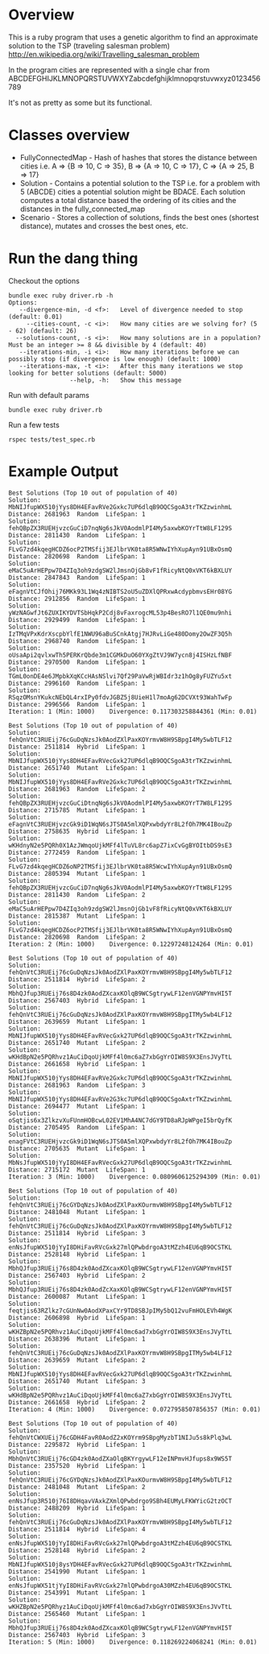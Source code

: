 # Overview

This is a ruby program that uses a genetic algorithm to find an approximate solution to the TSP (traveling salesman problem) http://en.wikipedia.org/wiki/Travelling_salesman_problem

In the program cities are represented with a single char from
    ABCDEFGHIJKLMNOPQRSTUVWXYZabcdefghijklmnopqrstuvwxyz0123456789

It's not as pretty as some but its functional.

# Classes overview

* FullyConnectedMap - Hash of hashes that stores the distance between cities i.e. A => {B => 10, C => 35}, B => {A => 10, C => 17}, C => {A => 25, B => 17}
* Solution - Contains a potential solution to the TSP i.e. for a problem with 5 (ABCDE) cities a potential solution might be BDACE.  Each solution computes a total distance based the ordering of its cities and the distances in the fully\_connected\_map
* Scenario - Stores a collection of solutions, finds the best ones (shortest distance), mutates and crosses the best ones, etc.

# Run the dang thing

Checkout the options

    bundle exec ruby driver.rb -h
	Options:
	   --divergence-min, -d <f>:   Level of divergence needed to stop (default: 0.01)
	     --cities-count, -c <i>:   How many cities are we solving for? (5 - 62) (default: 26)
	  --solutions-count, -s <i>:   How many solutions are in a population? Must be an integer >= 8 && divisible by 4 (default: 40)
	   --iterations-min, -i <i>:   How many iterations before we can possibly stop (if divergence is low enough) (default: 1000)
	   --iterations-max, -t <i>:   After this many iterations we stop looking for better solutions (default: 5000)
	                 --help, -h:   Show this message


Run with default params

    bundle exec ruby driver.rb

Run a few tests

    rspec tests/test_spec.rb

# Example Output

	Best Solutions (Top 10 out of population of 40)
	Solution: MbNIJfupWX510jYys8DH4EFavRVe2Gxkc7UP6dlqB9OQCSgoA3trTKZzwinhmL  Distance: 2681963  Random  LifeSpan: 1
	Solution: fehQBpZX3RUEHjvzcGuCiD7nqNg6sJkV0AodmlPI4My5axwbKOYrTtW8LF129S  Distance: 2811430  Random  LifeSpan: 1
	Solution: FLvG7zd4kqegHCDZ6ocP2TMSfij3EJlbrVK0ta8R5WNwIYhXupAyn91UBxOsmQ  Distance: 2820698  Random  LifeSpan: 1
	Solution: eMaC5uArHEPpw7D4ZIq3oh9zdgSW2lJmsnOjGb8vF1fRicyNtQ0xVKT6kBXLUY  Distance: 2847843  Random  LifeSpan: 1
	Solution: eFagnVtCJfOhij76MKk93L1Wq4zNIBTS2oU5uZDXlQPRxwAcdypbmvsEHr08YG  Distance: 2912856  Random  LifeSpan: 1
	Solution: yWzNAGwfJt6ZUXIKYDVTSbHqkP2Cdj8vFaxrogcML53p4BesRO7l1QE0mu9nhi  Distance: 2929499  Random  LifeSpan: 1
	Solution: IzTMqVPxKdrXscpbYlfE1NWU96aBuSCnkAtgj7HJRvLiGe480Domy2OwZF3Q5h  Distance: 2968740  Random  LifeSpan: 1
	Solution: oUsaApi2qvlxwTh5PERKrQbde3m1CGMkDuO60YXgZtVJ9W7ycn8j4ISHzLfNBF  Distance: 2970500  Random  LifeSpan: 1
	Solution: TGmL0onDE4e6JMpbkXqKCcHAsNSlvi7Qf29PaVwRjWBIdr3z1hOg8yFUZYu5xt  Distance: 2996160  Random  LifeSpan: 1
	Solution: RSqzOMsnYKukcNEbQL4rxIPy0fdvJGBZ5j8UieH1l7moAg62DCVXt93WahTwFp  Distance: 2996566  Random  LifeSpan: 1
	Iteration: 1 (Min: 1000)    Divergence: 0.117303258844361 (Min: 0.01)

	Best Solutions (Top 10 out of population of 40)
	Solution: fehQnVtC3RUEij76cGuDqNzsJk0AodZXlPaxKOYrmvW8H9SBpgI4My5wbTLF12  Distance: 2511814  Hybrid  LifeSpan: 1
	Solution: MbNIJfupWX510jYys8DH4EFavRVecGxk27UP6dlqB9OQCSgoA3trTKZzwinhmL  Distance: 2651740  Mutant  LifeSpan: 1
	Solution: MbNIJfupWX510jYys8DH4EFavRVe2Gxkc7UP6dlqB9OQCSgoA3trTKZzwinhmL  Distance: 2681963  Random  LifeSpan: 2
	Solution: fehQBpZX3RUEHjvzcGuCiDtnqNg6sJkV0AodmlPI4My5axwbKOYrT7W8LF129S  Distance: 2715785  Mutant  LifeSpan: 1
	Solution: eFagnVtC3RUEHjvzcGk9iD1WqN6sJTS0A5mlXQPxwbdyYr8L2fOh7MK4IBouZp  Distance: 2758635  Hybrid  LifeSpan: 1
	Solution: wKHdnyN2e5PQRh0X1AzJWmqoUjkMFf4lTuVL8rc6apZ7ixCvGgBYOItbDS9sE3  Distance: 2772459  Random  LifeSpan: 1
	Solution: FLvG7zd4kqegHCDZ6oNP2TMSfij3EJlbrVK0ta8R5WcwIYhXupAyn91UBxOsmQ  Distance: 2805394  Mutant  LifeSpan: 1
	Solution: fehQBpZX3RUEHjvzcGuCiD7nqNg6sJkV0AodmlPI4My5axwbKOYrTtW8LF129S  Distance: 2811430  Random  LifeSpan: 2
	Solution: eMaC5uArHEPpw7D4ZIq3oh9zdgSW2lJmsnOjGb1vF8fRicyNtQ0xVKT6kBXLUY  Distance: 2815387  Mutant  LifeSpan: 1
	Solution: FLvG7zd4kqegHCDZ6ocP2TMSfij3EJlbrVK0ta8R5WNwIYhXupAyn91UBxOsmQ  Distance: 2820698  Random  LifeSpan: 2
	Iteration: 2 (Min: 1000)    Divergence: 0.12297248124264 (Min: 0.01)

	Best Solutions (Top 10 out of population of 40)
	Solution: fehQnVtC3RUEij76cGuDqNzsJk0AodZXlPaxKOYrmvW8H9SBpgI4My5wbTLF12  Distance: 2511814  Hybrid  LifeSpan: 2
	Solution: MbhQJfup3RUEij76s8D4zk0AodZXcaxKOlqB9WCSgtrywLF12enVGNPYmvHI5T  Distance: 2567403  Hybrid  LifeSpan: 1
	Solution: fehQnVtC3RUEij76cGuDqNzsJk0AodZXlPaxKOYrmvW8H9SBpgITMy5wb4LF12  Distance: 2639659  Mutant  LifeSpan: 1
	Solution: MbNIJfupWX510jYys8DH4EFavRVecGxk27UP6dlqB9OQCSgoA3trTKZzwinhmL  Distance: 2651740  Mutant  LifeSpan: 2
	Solution: wKHdBpN2e5PQRhvz1AuCiDqoUjkMFf4l0mc6aZ7xbGgYrOIW8S9X3EnsJVyTtL  Distance: 2661658  Hybrid  LifeSpan: 1
	Solution: MbNIJfupWX510jYys8DH4EFavRVe2Gxkc7UP6dlqB9OQCSgoA3trTKZzwinhmL  Distance: 2681963  Random  LifeSpan: 3
	Solution: MbNIJfupWX510jYys8DH4EFavRVe2G3kc7UP6dlqB9OQCSgoAxtrTKZzwinhmL  Distance: 2694477  Mutant  LifeSpan: 1
	Solution: oSqtjis6x3ZlkzvXuFUnmHOBcwL02EV1MhA4NC7dGY9TD8aRJpWPgeI5brQyfK  Distance: 2705495  Random  LifeSpan: 1
	Solution: enagFVtC3RUEHjvzcGk9iD1WqN6sJTS0A5mlXQPxwbdyYr8L2fOh7MK4IBouZp  Distance: 2705635  Mutant  LifeSpan: 1
	Solution: MbNsJfupWX510jYyI8DH4EFavRVecGxk27UP6dlqB9OQCSgoA3trTKZzwinhmL  Distance: 2715172  Mutant  LifeSpan: 1
	Iteration: 3 (Min: 1000)    Divergence: 0.0809606125294309 (Min: 0.01)

	Best Solutions (Top 10 out of population of 40)
	Solution: fehQnVtC3RUEij76cGYDqNzsJk0AodZXlPaxKOurmvW8H9SBpgI4My5wbTLF12  Distance: 2481048  Mutant  LifeSpan: 1
	Solution: fehQnVtC3RUEij76cGuDqNzsJk0AodZXlPaxKOYrmvW8H9SBpgI4My5wbTLF12  Distance: 2511814  Hybrid  LifeSpan: 3
	Solution: enNsJfupWX510jYyI8DHiFavRVcGxk27mlQPwbdrgoA3tMZzh4EU6qB9OCSTKL  Distance: 2528148  Hybrid  LifeSpan: 1
	Solution: MbhQJfup3RUEij76s8D4zk0AodZXcaxKOlqB9WCSgtrywLF12enVGNPYmvHI5T  Distance: 2567403  Hybrid  LifeSpan: 2
	Solution: MbhQJfup3RUEij76s8D4zk0AodZcXaxKOlqB9WCSgtrywLF12enVGNPYmvHI5T  Distance: 2600087  Mutant  LifeSpan: 1
	Solution: feqtjis63RZlkz7cGUnNw0AodXPaxCYr9TD8SBJpIMy5bQ12vuFmHOLEVh4WgK  Distance: 2606898  Hybrid  LifeSpan: 1
	Solution: wKHZBpN2e5PQRhvz1AuCiDqoUjkMFf4l0mc6ad7xbGgYrOIW8S9X3EnsJVyTtL  Distance: 2638396  Mutant  LifeSpan: 1
	Solution: fehQnVtC3RUEij76cGuDqNzsJk0AodZXlPaxKOYrmvW8H9SBpgITMy5wb4LF12  Distance: 2639659  Mutant  LifeSpan: 2
	Solution: MbNIJfupWX510jYys8DH4EFavRVecGxk27UP6dlqB9OQCSgoA3trTKZzwinhmL  Distance: 2651740  Mutant  LifeSpan: 3
	Solution: wKHdBpN2e5PQRhvz1AuCiDqoUjkMFf4l0mc6aZ7xbGgYrOIW8S9X3EnsJVyTtL  Distance: 2661658  Hybrid  LifeSpan: 2
	Iteration: 4 (Min: 1000)    Divergence: 0.0727958507856357 (Min: 0.01)

	Best Solutions (Top 10 out of population of 40)
	Solution: fehQnVtCWXUEij76cGDH4FavR0AodZ2xKOYrm9SBpgMyzbT1NIJu5s8kPlq3wL  Distance: 2295872  Hybrid  LifeSpan: 1
	Solution: MbhQnVtC3RUEij76cGD4zk0AodZXaOlqBKYrgywLF12eINPmvHJfups8x9WS5T  Distance: 2357520  Hybrid  LifeSpan: 1
	Solution: fehQnVtC3RUEij76cGYDqNzsJk0AodZXlPaxKOurmvW8H9SBpgI4My5wbTLF12  Distance: 2481048  Mutant  LifeSpan: 2
	Solution: enNsJfup3R510j76I8DHqavVAxkZXmlQPwbdrgo9SBh4EUMyLFKWYicG2tzOCT  Distance: 2488209  Hybrid  LifeSpan: 1
	Solution: fehQnVtC3RUEij76cGuDqNzsJk0AodZXlPaxKOYrmvW8H9SBpgI4My5wbTLF12  Distance: 2511814  Hybrid  LifeSpan: 4
	Solution: enNsJfupWX510jYyI8DHiFavRVcGxk27mlQPwbdrgoA3tMZzh4EU6qB9OCSTKL  Distance: 2528148  Hybrid  LifeSpan: 2
	Solution: MbNIJfupWX510j8ysYDH4EFavRVecGxk27UP6dlqB9OQCSgoA3trTKZzwinhmL  Distance: 2541990  Mutant  LifeSpan: 1
	Solution: enNsJfupWX51tjYyI8DHiFavRVcGxk27mlQPwbdrgoA30MZzh4EU6qB9OCSTKL  Distance: 2543991  Mutant  LifeSpan: 1
	Solution: wKHZBpN2e5PQRhyz1AuCiDqoUjkMFf4l0mc6ad7xbGgYrOIW8S9X3EnsJVvTtL  Distance: 2565460  Mutant  LifeSpan: 1
	Solution: MbhQJfup3RUEij76s8D4zk0AodZXcaxKOlqB9WCSgtrywLF12enVGNPYmvHI5T  Distance: 2567403  Hybrid  LifeSpan: 3
	Iteration: 5 (Min: 1000)    Divergence: 0.118269224068241 (Min: 0.01)

